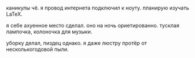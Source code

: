 каникулы чё. я провод интернета подключил к ноуту. планирую изучать LaTeX.

я себе ахуенное место сделал. оно на ночь ориетированно. тусклая лампочка, колоночка для музыки.

уборку делал, пиздец однако. я даже люстру протёр от несколькогодовой пыли.
